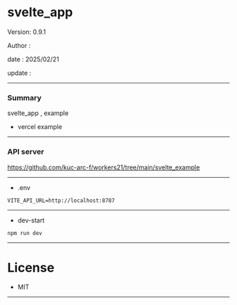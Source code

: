 # svelte_app

 Version: 0.9.1

 Author  : 

 date    : 2025/02/21 

 update  :

***
### Summary

svelte_app , example

* vercel example

***
### API server

https://github.com/kuc-arc-f/workers21/tree/main/svelte_example

***
* .env

```
VITE_API_URL=http://localhost:8787
```
***
* dev-start
```
npm run dev
```

***
# License

* MIT

***
